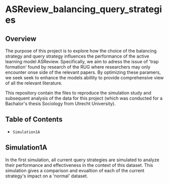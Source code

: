 # ASReview_balancing_query_strategies

## Overview

The purpose of this project is to explore how the choice of the balancing strategy and query strategy influences the performance of the active learning model ASReview. Specifically, we aim to adress the issue of 'trap formation' found by research of the RUG where researchers may only encounter onse side of the relevant papers. By optimizing these paramers, we seek seek to enhance the models abillity to provide comprehensive view of all the relevant literature. 

This repository contain the files to reproduce the simulation study and subsequent analysis of the data for this project (which was conducted for a Bachalor's thesis Sociology from Utrecht University). 

## Table of Contents

- ```Simulation1A```

## Simulation1A

In the first simulation, all current query strategies are simulated to analyze their performance and effectiveness in the context of this dataset. This simulation gives a comparison and evualtion of each of the current strategy's impact on a 'normal' dataset. 

